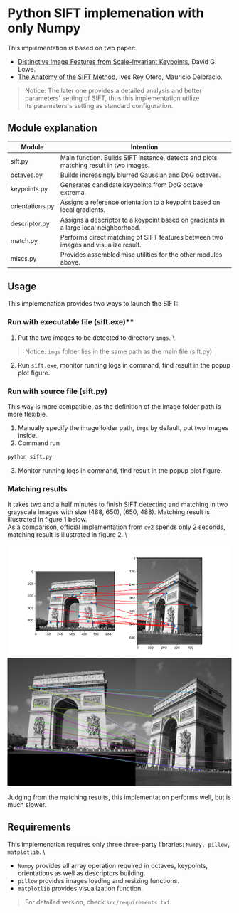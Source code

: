 # Python SIFT implemenation with only Numpy
This implementation is based on two paper:
- [Distinctive Image Features from Scale-Invariant Keypoints](https://www.cs.ubc.ca/~lowe/papers/ijcv04.pdf), David G. Lowe.
- [The Anatomy of the SIFT Method](http://www.ipol.im/pub/art/2014/82/article.pdf), Ives Rey Otero, Mauricio Delbracio.
> Notice: The later one provides a detailed analysis and better parameters' setting of SIFT, thus this implementation utilize \
its parameters's setting as standard configuration.


## Module explanation
| Module                   | Intention                                                                            |
|--------------------------|--------------------------------------------------------------------------------------|
| sift.py                  | Main function. Builds SIFT instance, detects and plots matching result in two images.|
| octaves.py               | Builds increasingly blurred Gaussian and DoG octaves.                                |
| keypoints.py             | Generates candidate keypoints from DoG octave extrema.                               |
| orientations.py          | Assigns a reference orientation to a keypoint based on local gradients.              |
| descriptor.py            | Assigns a descriptor to a keypoint based on gradients in a large local neighborhood. |
| match.py                 | Performs direct matching of SIFT features between two images and visualize result.   |
| miscs.py                 | Provides assembled misc utilities for the other modules above.                       |


## Usage
This implemenation provides two ways to launch the SIFT:

### Run with executable file (sift.exe)**
1. Put the two images to be detected to directory ```imgs```. \
> Notice: ```imgs``` folder lies in the same path as the main file (sift.py)
2. Run ```sift.exe```, monitor running logs in command, find result in the popup plot figure.

### Run with source file (sift.py)
This way is more compatible, as the definition of the image folder path is more flexible.
1. Manually specify the image folder path, ```imgs``` by default, put two images inside.
2. Command run
```bash
python sift.py
```
3. Monitor running logs in command, find result in the popup plot figure.


### Matching results
It takes two and a half minutes to finish SIFT detecting and matching in two grayscale images with size (488, 650), (650, 488).
Matching result is illustrated in figure 1 below. \
As a comparison, official implementation from ```cv2``` spends only 2 seconds, matching result is illustrated in figure 2. \
<p align="center">
<img src="results/match_fig.png" width="700" alt="From scratch">
<img src="results/cv2_matching.png" width="600" alt="cv2">
</p>

Judging from the matching results, this implementation performs well, but is much slower.


## Requirements
This implemenation requires only three three-party libraries: ```Numpy, pillow, matplotlib```. \
- ```Numpy``` provides all array operation required in octaves, keypoints, orientations as well as descriptors building.
- ```pillow``` provides images loading and resizing functions.
- ```matplotlib``` provides visualization function.
> For detailed version, check ```src/requirements.txt```
